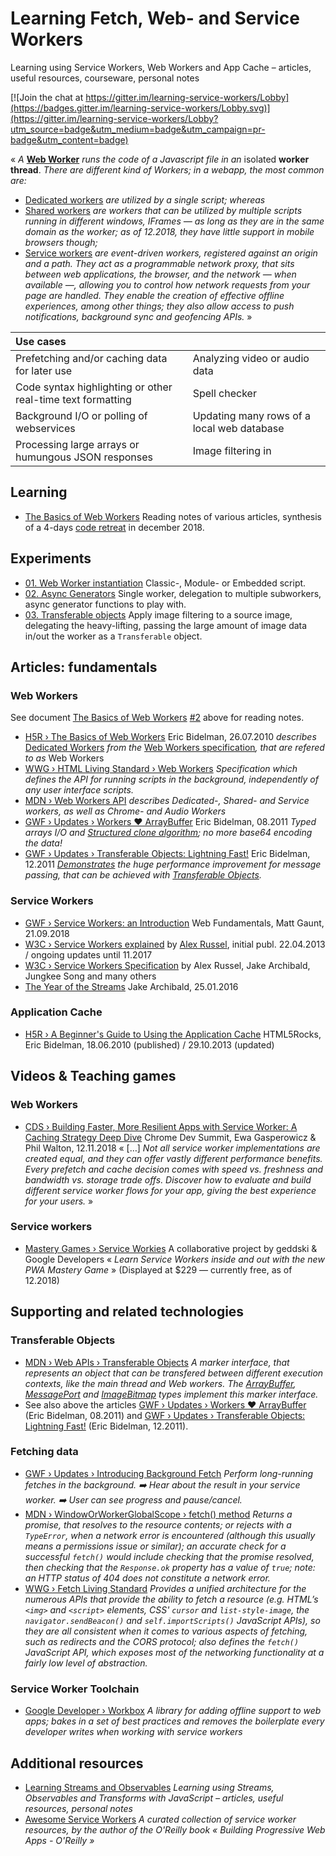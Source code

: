 # Learning Fetch, Web- and Service Workers

Learning using Service Workers, Web Workers and App Cache – articles, useful resources, courseware, personal notes

[![Join the chat at https://gitter.im/learning-service-workers/Lobby](https://badges.gitter.im/learning-service-workers/Lobby.svg)](https://gitter.im/learning-service-workers/Lobby?utm_source=badge&utm_medium=badge&utm_campaign=pr-badge&utm_content=badge)

« _A_ [**Web Worker**](https://www.html5rocks.com/en/tutorials/workers/basics/) _runs the code of a Javascript file in an_ isolated **worker thread**. _There are different kind of Workers; in a webapp, the most common are:_

* [Dedicated workers](https://developer.mozilla.org/en-US/docs/Web/API/Worker) _are utilized by a single script; whereas_
* [Shared workers](https://developer.mozilla.org/en-US/docs/Web/API/SharedWorker) _are workers that can be utilized by multiple scripts running in different windows, IFrames — as long as they are in the same domain as the worker; as of 12.2018, they have little support in mobile browsers though;_
* [Service workers](https://developer.mozilla.org/en-US/docs/Web/API/ServiceWorker) _are event-driven workers, registered against an origin and a path. They act as a programmable network proxy, that sits between web applications, the browser, and the network — when available —, allowing you to control how network requests from your page are handled. They enable the creation of effective offline experiences, among other things; they also allow access to push notifications, background sync and geofencing APIs._ »

| Use cases |   |
|:----------|---|
| Prefetching and/or caching data for later use | Analyzing video or audio data |
| Code syntax highlighting or other real-time text formatting | Spell checker |
| Background I/O or polling of webservices | Updating many rows of a local web database |
| Processing large arrays or humungous JSON responses | Image filtering in <canvas> |

## Learning

* [The Basics of Web Workers](learning/basics-of-web-workers.md) Reading notes of various articles, synthesis of a 4-days [code retreat](https://github.com/olange/code-retreat/blob/master/2018/201812-cmj.md) in december 2018.

## Experiments

* [01. Web Worker instantiation](experiments/01-instantiation/) Classic-, Module- or Embedded script.
* [02. Async Generators](experiments/02-generators/) Single worker, delegation to multiple subworkers, async generator functions to play with.
* [03. Transferable objects](experiments/03-transferable/) Apply image filtering to a source image, delegating the heavy-lifting, passing the large amount of image data in/out the worker as a <code>Transferable</code> object.

## Articles: fundamentals

### Web Workers

See document [The Basics of Web Workers](learning/basics-of-web-workers.md) [#2](../../issues/2) above for reading notes.

* [H5R › The Basics of Web Workers](https://www.html5rocks.com/en/tutorials/workers/basics/) Eric Bidelman, 26.07.2010 _describes_ [Dedicated Workers](https://html.spec.whatwg.org/multipage/workers.html#dedicated-workers-and-the-worker-interface) _from the_ [Web Workers specification](https://html.spec.whatwg.org/multipage/workers.html)_, that are refered to as_ Web Workers
* [WWG › HTML Living Standard › Web Workers](https://html.spec.whatwg.org/multipage/workers.html) _Specification which defines the API for running scripts in the background, independently of any user interface scripts._
* [MDN › Web Workers API](https://developer.mozilla.org/en-US/docs/Web/API/Web_Workers_API) _describes Dedicated-, Shared- and Service workers, as well as Chrome- and Audio Workers_
* [GWF › Updates › Workers ♥ ArrayBuffer](https://developers.google.com/web/updates/2011/09/Workers-ArrayBuffer) Eric Bidelman, 08.2011
  _Typed arrays I/O and [Structured clone algorithm](https://developer.mozilla.org/en-US/docs/Web/API/Web_Workers_API/Structured_clone_algorithm); no more base64 encoding the data!_
* [GWF › Updates › Transferable Objects: Lightning Fast!](https://developers.google.com/web/updates/2011/12/Transferable-Objects-Lightning-Fast) Eric Bidelman, 12.2011 _[Demonstrates](http://html5-demos.appspot.com/static/workers/transferables/index.html) the huge performance improvement for message passing, that can be achieved with [Transferable Objects](https://developer.mozilla.org/en-US/docs/Web/API/Transferable)._

### Service Workers

* [GWF › Service Workers: an Introduction](https://developers.google.com/web/fundamentals/primers/service-workers/) Web Fundamentals, Matt Gaunt, 21.09.2018
* [W3C › Service Workers explained](https://github.com/w3c/ServiceWorker/blob/master/explainer.md) by [Alex Russel](https://github.com/slightlyoff), initial publ. 22.04.2013 / ongoing updates until 11.2017
* [W3C › Service Workers Specification](https://github.com/w3c/ServiceWorker) by Alex Russel, Jake Archibald, Jungkee Song and many others
* [The Year of the Streams](https://jakearchibald.com/2016/streams-ftw/) Jake Archibald, 25.01.2016

### Application Cache

* [H5R › A Beginner's Guide to Using the Application Cache](https://www.html5rocks.com/en/tutorials/appcache/beginner/) HTML5Rocks, Eric Bidelman, 18.06.2010 (published) / 29.10.2013 (updated)

## Videos & Teaching games

### Web Workers

* [CDS › Building Faster, More Resilient Apps with Service Worker: A Caching Strategy Deep Dive](https://developer.chrome.com/devsummit/schedule/caching-strategies) Chrome Dev Summit, Ewa Gasperowicz & Phil Walton, 12.11.2018 « […] _Not all service worker implementations are created equal, and they can offer vastly different performance benefits. Every prefetch and cache decision comes with speed vs. freshness and bandwidth vs. storage trade offs. Discover how to evaluate and build different service worker flows for your app, giving the best experience for your users._ »

### Service workers

* [Mastery Games › Service Workies](https://serviceworkies.mastery.games/) A collaborative project by geddski & Google Developers « _Learn Service Workers inside and out with the new PWA Mastery Game_ » (Displayed at $229 — currently free, as of 12.2018)

## Supporting and related technologies

### Transferable Objects

* [MDN › Web APIs › Transferable Objects](https://developer.mozilla.org/en-US/docs/Web/API/Transferable) _A marker interface, that represents an object that can be transfered between different execution contexts, like the main thread and Web workers. The [ArrayBuffer](https://developer.mozilla.org/en-US/docs/Web/JavaScript/Reference/Global_Objects/ArrayBuffer), [MessagePort](https://developer.mozilla.org/en-US/docs/Web/API/MessagePort) and [ImageBitmap](https://developer.mozilla.org/en-US/docs/Web/API/ImageBitmap) types implement this marker interface._
* See also above the articles [GWF › Updates › Workers ♥ ArrayBuffer](https://developers.google.com/web/updates/2011/09/Workers-ArrayBuffer) (Eric Bidelman, 08.2011) and [GWF › Updates › Transferable Objects: Lightning Fast!](https://developers.google.com/web/updates/2011/12/Transferable-Objects-Lightning-Fast) (Eric Bidelman, 12.2011).

### Fetching data

* [GWF › Updates › Introducing Background Fetch](https://developers.google.com/web/updates/2018/12/background-fetch) _Perform long-running fetches in the background. ➡️ Hear about the result in your service worker. ➡️ User can see progress and pause/cancel._
* [MDN › WindowOrWorkerGlobalScope › fetch() method](https://developer.mozilla.org/en-US/docs/Web/API/WindowOrWorkerGlobalScope/fetch) _Returns a promise, that resolves to the resource contents; or rejects with a `TypeError`, when a network error is encountered (although this usually means a permissions issue or similar); an accurate check for a successful `fetch()` would include checking that the promise resolved, then checking that the `Response.ok` property has a value of `true`; note: an HTTP status of 404 does not constitute a network error._
* [WWG › Fetch Living Standard](https://fetch.spec.whatwg.org/) _Provides a unified architecture for the numerous APIs that provide the ability to fetch a resource (e.g. HTML’s `<img>` and `<script>` elements, CSS' `cursor` and `list-style-image`, the `navigator.sendBeacon()` and `self.importScripts()` JavaScript APIs), so they are all consistent when it comes to various aspects of fetching, such as redirects and the CORS protocol; also defines the `fetch()` JavaScript API, which exposes most of the networking functionality at a fairly low level of abstraction._

### Service Worker Toolchain

* [Google Developer › Workbox](https://developers.google.com/web/tools/workbox/) _A library for adding offline support to web apps; bakes in a set of best practices and removes the boilerplate every developer writes when working with service workers_

## Additional resources

* [Learning Streams and Observables](https://github.com/olange/learning-streams) _Learning using Streams, Observables and Transforms with JavaScript – articles, useful resources, personal notes_
* [Awesome Service Workers](https://github.com/TalAter/awesome-service-workers) _A curated collection of service worker resources, by the author of the O'Reilly book « Building Progressive Web Apps - O'Reilly »_
